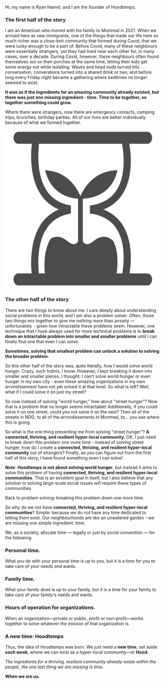 Hi, my name is Ryan Hamel, and I am the founder of Hoodtemps.

### The first half of the story
I am an American who moved with his family to Montreal in 2021. When we arrived here as new immigrants, one of the things that made our life here so much richer was a close-knit community that formed during Covid, that we were lucky enough to be a part of. Before Covid, many of these neighbours were essentially strangers, yet they had lived near each other for, in many cases, over a decade. During Covid, however, these neighbours often found themselves out on their porches at the same time, letting their kids get some energy out while isolating. Waves and head nods turned into conversation, converations turned into a shared drink or two, and before long every Friday night became a gathering where bedtimes no longer seemed to exist.

**It was as if the ingredients for an amazing community already existed, but there was just one missing ingredient - time. Time to be together, so together something could grow.**

Where there were strangers, now there are emergency contacts, camping trips, brunches, birthday parties. All of our lives are better individually because of what we formed together.

<p align="center">
<img src="assets/images/en-ca/symbol-no-background.png" class="hoodtempssymbol"/>
</p>

### The other half of the story
There are two things to know about me: I care deeply about understanding social problems in this world, and I am also a problem solver. Often, those two things mix together to give me nothing more than anxiety — unfortunately - given how intractable these problems seem. However, one technique that I have always used for more technical problems is to **break down an intractable problem into smaller and smaller problems** until I can finally find one that even I can solve. 

**Sometimes, solving that smallest problem can unlock a solution to solving the broader problem.**

So this other half of the story was, quite literally, how I would solve world hunger. Crazy, such hubris, I know. However, I kept breaking it down into smaller and smaller pieces. I thought: I can't solve world hunger or even hunger in my own city - even these amazing organizations in my own arrondissement have not yet solved it at that level. So what is left? Well, what if I could solve it on just my street?

So now instead of solving "world hunger," how about "street hunger"? Now that is a problem that no longer seems intractable! Additionally, if you could solve it on one street, could you not solve it on the next? Then all of the streets in NDG, to all of the arrondissements in Montreal, to... you see where this is going. 

So what is the one thing preventing me from solving "street hunger"? **A connected, thriving, and resilient hyper-local community.** OK, I just need to break down this problem one more time - instead of solving street hunger, how do I create a **connected, thriving, and resilient hyper-local community** out of strangers? Finally, as you can figure out from the first half of this story, I have found something even I can solve!

_**Note**_: **Hoodtemps is not about solving world hunger**, but instead it aims to solve this problem of having **connected, thriving, and resilient hyper-local communities**. That is an excellent goal in itself, but I also believe that any solution to solving large-scale social issues will require these types of communities.

Back to problem solving: breaking this problem down one more time.

So why do we not have **connected, thriving, and resilient hyper-local communities**? Simple: because we do not have any time dedicated to letting them exist. Our neighbourhoods are like an unwatered garden - we are missing one simple ingredient: time.

We, as a society, allocate time — legally or just by social convention — for the following:

### Personal time.
What you do with your personal time is up to you, but it is a time for you to take care of your needs and wants.

### Family time.
What your family does is up to your family, but it is a time for your family to take care of your family's needs and wants.

### Hours of operation for organizations.
When an organization—private or public, profit or non-profit—works together to solve whatever the mission of that organization is.

### A new time: Hoodtemps
Thus, the idea of Hoodtemps was born. We just need a **new time**, set aside **each week**, where we can exist as a hyper-local community—or **Hood**.

_The ingredients for a thriving, resilient community already exists within the people, the one last thing we are missing is time._

**When we are us.**



